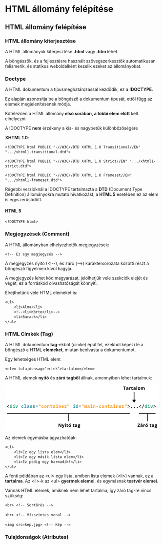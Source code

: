 # HTML állomány felépítése

## HTML állomány felépítése

### HTML állomány kiterjesztése

A HTML állományok kiterjesztése **.html** vagy **.htm** lehet.

A böngészők, és a fejlesztésre használt szövegszerkesztők automatikusan felismerik, és statikus weboldalként kezelik ezeket az állományokat.

### Doctype

A HTML dokumentum a típusmeghatározással kezdődik, ez a **!DOCTYPE**.

Ez alapján azonosítja be a böngésző a dokumentum típusát, ettől függ az elemek megjelenítésének módja.

Kötelezően a HTML állomány **első sorában, a többi elem előtt** kell elhelyezni.

A !DOCTYPE **nem** érzékeny a kis- és nagybetűk különbözőségére

**XHTML 1.0**:

```markup
<!DOCTYPE html PUBLIC "-//W3C//DTD XHTML 1.0 Transitional//EN" ".../xhtml1-transitional.dtd">
```

```markup
<!DOCTYPE html PUBLIC "-//W3C//DTD XHTML 1.0 Strict//EN" ".../xhtml1-strict.dtd">
```

```markup
<!DOCTYPE html PUBLIC "-//W3C//DTD XHTML 1.0 Frameset//EN" ".../xhtml1-frameset.dtd">
```

Régebbi verzióknál a !DOCTYPE tartalmazta a **DTD** \(Document Type Definition\) állományokra mutató hivatkozást, a **HTML 5** esetében ez az elem is egyszerűsödött.

#### HTML 5

```markup
<!DOCTYPE html>
```



### Megjegyzések \(Comment\)

A HTML állományban elhelyezhetők megjegyzések:

```markup
<!-- Ez egy megjegyzés -->
```

A megjegyzés nyitó \(&lt;!--\), és záró \(--&gt;\) karaktersorozata közötti részt a böngésző figyelmen kívül hagyja.

A megjegyzés lehet kód magyarázat, jelölhetjük vele szekciók elejét és végét, ez a forráskód olvashatóságát könnyíti.

Elrejthetünk vele HTML elemeket is:

```markup
<ul>
    <li>Alma</li>
    <!--<li>Körte</li>-->
    <li>Barack</li>
</ul>
```



### HTML Címkék \(Tag\)

A HTML dokumentum **tag**-ekből \(címke\) épül fel, ezekből képezi le a böngésző a HTML **elemeket**, miután beolvasta a dokumentumot. 

Egy lehetséges HTML elem:

```markup
<elem tulajdonsag="ertek">tartalom</elem>
```

A HTML elemek **nyitó** és **záró** **tagből** állnak, amennyiben lehet tartalmuk:

![](.gitbook/assets/html-code-1.png)



Az elemek egymásba ágyazhatóak:

```markup
<ul>
    <li>Ez egy lista elem</li>
    <li>Ez egy másik lista elem</li>
    <li>Ez pedig egy harmadik!</li>
</ul>
```

A fenti példában az &lt;ul&gt; egy lista, amiben lista elemek  \(&lt;li&gt;\) vannak, ez a **tartalma**. Az &lt;li&gt;-k az &lt;ul&gt; **gyermek elemei**, és egymásnak **testvér elemei**.

Vannak HTML elemek, amiknek nem lehet tartalma, így záró tag-re nincs szükség:

```markup
<br> <!-- Sortörés -->

<hr> <!-- Vízszintes vonal -->

<img src=kep.jpg> <!-- Kép -->
```



### Tulajdonságok \(Atributes\)



